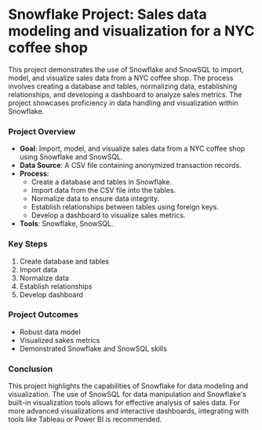# Snowflake Project: Sales data modeling and visualization for a NYC coffee shop
This project demonstrates the use of Snowflake and SnowSQL to import, model, and visualize sales data from a NYC coffee shop. The process involves creating a database and tables, normalizing data, establishing relationships, and developing a dashboard to analyze sales metrics. The project showcases proficiency in data handling and visualization within Snowflake.

### Project Overview

- **Goal**: Import, model, and visualize sales data from a NYC coffee shop using Snowflake and SnowSQL.
- **Data Source**: A CSV file containing anonymized transaction records.
- **Process**:
  - Create a database and tables in Snowflake.
  - Import data from the CSV file into the tables.
  - Normalize data to ensure data integrity.
  - Establish relationships between tables using foreign keys.
  - Develop a dashboard to visualize sales metrics.
- **Tools**: Snowflake, SnowSQL.

### Key Steps
1. Create database and tables
2. Import data
3. Normalize data
4. Establish relationships
5. Develop dashboard

### Project Outcomes
- Robust data model
- Visualized sakes metrics
- Demonstrated Snowflake and SnowSQL skills

### Conclusion
This project highlights the capabilities of Snowflake for data modeling and visualization. The use of SnowSQL for data manipulation and Snowflake's built-in visualization tools allows for effective analysis of sales data. For more advanced visualizations and interactive dashboards, integrating with tools like Tableau or Power BI is recommended.
